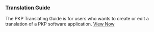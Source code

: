 
### [Translation Guide](/translating-guide/en)

The PKP Translating Guide is for users who wants to create or edit a translation of a PKP software application. [View Now](/translating-guide/en)
